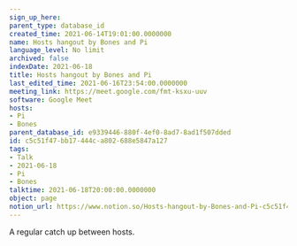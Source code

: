 ```yaml
---
sign_up_here: 
parent_type: database_id
created_time: 2021-06-14T19:01:00.0000000
name: Hosts hangout by Bones and Pi
language_level: No limit
archived: false
indexDate: 2021-06-18
title: Hosts hangout by Bones and Pi
last_edited_time: 2021-06-16T23:54:00.0000000
meeting_link: https://meet.google.com/fmt-ksxu-uuv
software: Google Meet
hosts:
- Pi
- Bones
parent_database_id: e9339446-880f-4ef0-8ad7-8ad1f507dded
id: c5c51f47-bb17-444c-a802-688e5847a127
tags:
- Talk
- 2021-06-18
- Pi
- Bones
talktime: 2021-06-18T20:00:00.0000000
object: page
notion_url: https://www.notion.so/Hosts-hangout-by-Bones-and-Pi-c5c51f47bb17444ca802688e5847a127
---
```


A regular catch up between hosts.


